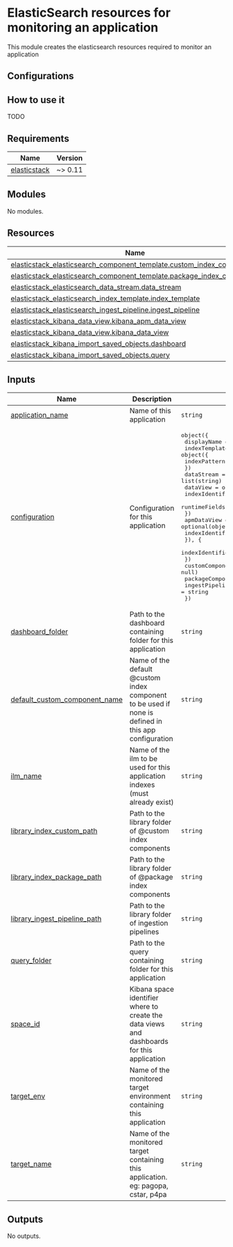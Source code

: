 # ElasticSearch resources for monitoring an application

This module creates the elasticsearch resources required to monitor an application

## Configurations

## How to use it

TODO

<!-- markdownlint-disable -->
<!-- BEGIN_TF_DOCS -->
## Requirements

| Name | Version |
|------|---------|
| <a name="requirement_elasticstack"></a> [elasticstack](#requirement\_elasticstack) | ~> 0.11 |

## Modules

No modules.

## Resources

| Name | Type |
|------|------|
| [elasticstack_elasticsearch_component_template.custom_index_component](https://registry.terraform.io/providers/elastic/elasticstack/latest/docs/resources/elasticsearch_component_template) | resource |
| [elasticstack_elasticsearch_component_template.package_index_component](https://registry.terraform.io/providers/elastic/elasticstack/latest/docs/resources/elasticsearch_component_template) | resource |
| [elasticstack_elasticsearch_data_stream.data_stream](https://registry.terraform.io/providers/elastic/elasticstack/latest/docs/resources/elasticsearch_data_stream) | resource |
| [elasticstack_elasticsearch_index_template.index_template](https://registry.terraform.io/providers/elastic/elasticstack/latest/docs/resources/elasticsearch_index_template) | resource |
| [elasticstack_elasticsearch_ingest_pipeline.ingest_pipeline](https://registry.terraform.io/providers/elastic/elasticstack/latest/docs/resources/elasticsearch_ingest_pipeline) | resource |
| [elasticstack_kibana_data_view.kibana_apm_data_view](https://registry.terraform.io/providers/elastic/elasticstack/latest/docs/resources/kibana_data_view) | resource |
| [elasticstack_kibana_data_view.kibana_data_view](https://registry.terraform.io/providers/elastic/elasticstack/latest/docs/resources/kibana_data_view) | resource |
| [elasticstack_kibana_import_saved_objects.dashboard](https://registry.terraform.io/providers/elastic/elasticstack/latest/docs/resources/kibana_import_saved_objects) | resource |
| [elasticstack_kibana_import_saved_objects.query](https://registry.terraform.io/providers/elastic/elasticstack/latest/docs/resources/kibana_import_saved_objects) | resource |

## Inputs

| Name | Description | Type | Default | Required |
|------|-------------|------|---------|:--------:|
| <a name="input_application_name"></a> [application\_name](#input\_application\_name) | Name of this application | `string` | n/a | yes |
| <a name="input_configuration"></a> [configuration](#input\_configuration) | Configuration for this application | <pre>object({<br/>    displayName = string<br/>    indexTemplate = object({<br/>      indexPatterns = list(string)<br/>    })<br/>    dataStream = list(string)<br/>    dataView = object({<br/>      indexIdentifier = string<br/>      runtimeFields   = optional(list(any), [])<br/>    })<br/>    apmDataView = optional(object({<br/>      indexIdentifiers = list(string)<br/>      }), {<br/>      indexIdentifiers = []<br/>    })<br/>    customComponent  = optional(string, null)<br/>    packageComponent = optional(string, null)<br/>    ingestPipeline   = string<br/>  })</pre> | n/a | yes |
| <a name="input_dashboard_folder"></a> [dashboard\_folder](#input\_dashboard\_folder) | Path to the dashboard containing folder for this application | `string` | n/a | yes |
| <a name="input_default_custom_component_name"></a> [default\_custom\_component\_name](#input\_default\_custom\_component\_name) | Name of the default @custom index component to be used if none is defined in this app configuration | `string` | n/a | yes |
| <a name="input_ilm_name"></a> [ilm\_name](#input\_ilm\_name) | Name of the ilm to be used for this application indexes (must already exist) | `string` | n/a | yes |
| <a name="input_library_index_custom_path"></a> [library\_index\_custom\_path](#input\_library\_index\_custom\_path) | Path to the library folder of @custom index components | `string` | n/a | yes |
| <a name="input_library_index_package_path"></a> [library\_index\_package\_path](#input\_library\_index\_package\_path) | Path to the library folder of @package index components | `string` | n/a | yes |
| <a name="input_library_ingest_pipeline_path"></a> [library\_ingest\_pipeline\_path](#input\_library\_ingest\_pipeline\_path) | Path to the library folder of ingestion pipelines | `string` | n/a | yes |
| <a name="input_query_folder"></a> [query\_folder](#input\_query\_folder) | Path to the query containing folder for this application | `string` | n/a | yes |
| <a name="input_space_id"></a> [space\_id](#input\_space\_id) | Kibana space identifier where to create the data views and dashboards for this application | `string` | n/a | yes |
| <a name="input_target_env"></a> [target\_env](#input\_target\_env) | Name of the monitored target environment containing this application | `string` | n/a | yes |
| <a name="input_target_name"></a> [target\_name](#input\_target\_name) | Name of the monitored target containing this application. eg: pagopa, cstar, p4pa | `string` | n/a | yes |

## Outputs

No outputs.
<!-- END_TF_DOCS -->

